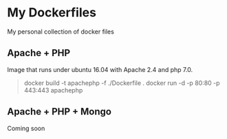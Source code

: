 # My Dockerfiles
My personal collection of docker files

## Apache + PHP
Image that runs under ubuntu 16.04 with Apache 2.4 and php 7.0.

> docker build -t apachephp -f ./Dockerfile .
> docker run -d -p 80:80 -p 443:443 apachephp

## Apache + PHP + Mongo
Coming soon
